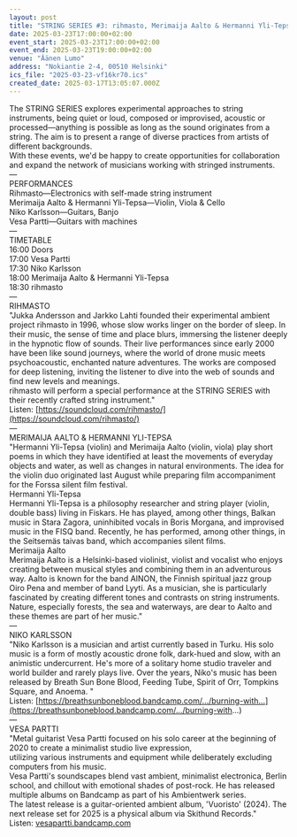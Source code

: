```yaml
---
layout: post
title: "STRING SERIES #3: rihmasto, Merimaija Aalto & Hermanni Yli-Tepsa, Niko Karlsson, Vesa Partti"
date: 2025-03-23T17:00:00+02:00
event_start: 2025-03-23T17:00:00+02:00
event_end: 2025-03-23T19:00:00+02:00
venue: "Äänen Lumo"
address: "Nokiantie 2-4, 00510 Helsinki"
ics_file: "2025-03-23-vf16kr70.ics"
created_date: 2025-03-17T13:05:07.000Z
---
```


The STRING SERIES explores experimental approaches to string instruments, being quiet or loud, composed or improvised, acoustic or processed—anything is possible as long as the sound originates from a string. The aim is to present a range of diverse practices from artists of different backgrounds.  
With these events, we'd be happy to create opportunities for collaboration and expand the network of musicians working with stringed instruments.  
—  
PERFORMANCES  
Rihmasto—Electronics with self-made string instrument  
Merimaija Aalto & Hermanni Yli-Tepsa—Violin, Viola & Cello  
Niko Karlsson—Guitars, Banjo  
Vesa Partti—Guitars with machines  
—  
TIMETABLE  
16:00 Doors  
17:00 Vesa Partti  
17:30 Niko Karlsson  
18:00 Merimaija Aalto & Hermanni Yli-Tepsa  
18:30 rihmasto  
—  
RIHMASTO  
"Jukka Andersson and Jarkko Lahti founded their experimental ambient project rihmasto in 1996, whose slow works linger on the border of sleep. In their music, the sense of time and place blurs, immersing the listener deeply in the hypnotic flow of sounds. Their live performances since early 2000 have been like sound journeys, where the world of drone music meets psychoacoustic, enchanted nature adventures. The works are composed for deep listening, inviting the listener to dive into the web of sounds and find new levels and meanings.  
rihmasto will perform a special performance at the STRING SERIES with their recently crafted string instrument."  
Listen: [https://soundcloud.com/rihmasto/](https://soundcloud.com/rihmasto/)  
—  
MERIMAIJA AALTO & HERMANNI YLI-TEPSA  
"Hermanni Yli-Tepsa (violin) and Merimaija Aalto (violin, viola) play short poems in which they have identified at least the movements of everyday objects and water, as well as changes in natural environments. The idea for the violin duo originated last August while preparing film accompaniment for the Forssa silent film festival.  
Hermanni Yli-Tepsa  
Hermanni Yli-Tepsa is a philosophy researcher and string player (violin, double bass) living in Fiskars. He has played, among other things, Balkan music in Stara Zagora, uninhibited vocals in Boris Morgana, and improvised music in the FISQ band. Recently, he has performed, among other things, in the Seitsemäs taivas band, which accompanies silent films.  
Merimaija Aalto  
Merimaija Aalto is a Helsinki-based violinist, violist and vocalist who enjoys creating between musical styles and combining them in an adventurous way. Aalto is known for the band AINON, the Finnish spiritual jazz group Oiro Pena and member of band Lyyti. As a musician, she is particularly fascinated by creating different tones and contrasts on string instruments. Nature, especially forests, the sea and waterways, are dear to Aalto and these themes are part of her music."  
—  
NIKO KARLSSON  
"Niko Karlsson is a musician and artist currently based in Turku. His solo music is a form of mostly acoustic drone folk, dark-hued and slow, with an animistic undercurrent. He's more of a solitary home studio traveler and world builder and rarely plays live. Over the years, Niko's music has been released by Breath Sun Bone Blood, Feeding Tube, Spirit of Orr, Tompkins Square, and Anoema. "  
Listen: [https://breathsunboneblood.bandcamp.com/.../burning-with...](https://breathsunboneblood.bandcamp.com/.../burning-with...)  
—  
VESA PARTTI  
"Metal guitarist Vesa Partti focused on his solo career at the beginning of 2020 to create a minimalist studio live expression,  
utilizing various instruments and equipment while deliberately excluding computers from his music.  
Vesa Partti's soundscapes blend vast ambient, minimalist electronica, Berlin school, and chillout with emotional shades of post-rock. He has released multiple albums on Bandcamp as part of his Ambientwerk series.  
The latest release is a guitar-oriented ambient album, 'Vuoristo' (2024). The next release set for 2025 is a physical album via Skithund Records."  
Listen: [vesapartti.bandcamp.com](http://vesapartti.bandcamp.com)
